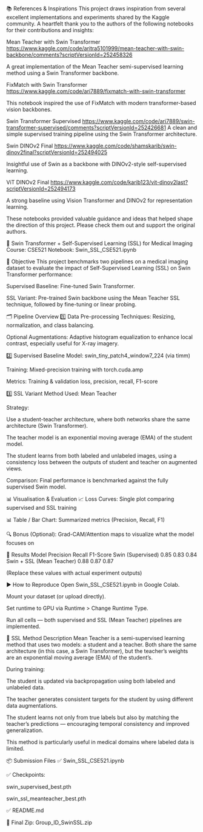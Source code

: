 📚 References & Inspirations
This project draws inspiration from several excellent implementations and experiments shared by the Kaggle community. A heartfelt thank you to the authors of the following notebooks for their contributions and insights:

Mean Teacher with Swin Transformer
https://www.kaggle.com/code/aritra5101999/mean-teacher-with-swin-backbone/comments?scriptVersionId=252458326

A great implementation of the Mean Teacher semi-supervised learning method using a Swin Transformer backbone.

FixMatch with Swin Transformer
https://www.kaggle.com/code/ari7889/fixmatch-with-swin-transformer

This notebook inspired the use of FixMatch with modern transformer-based vision backbones.

Swin Transformer Supervised
https://www.kaggle.com/code/ari7889/swin-transformer-supervised/comments?scriptVersionId=252426681
A clean and simple supervised training pipeline using the Swin Transformer architecture.

Swin DINOv2 Final
https://www.kaggle.com/code/shamskarib/swin-dinov2final?scriptVersionId=252494025


Insightful use of Swin as a backbone with DINOv2-style self-supervised learning.

ViT DINOv2 Final
https://www.kaggle.com/code/karib123/vit-dinov2last?scriptVersionId=252494173

A strong baseline using Vision Transformer and DINOv2 for representation learning.

These notebooks provided valuable guidance and ideas that helped shape the direction of this project. Please check them out and support the original authors.

🧠 Swin Transformer + Self-Supervised Learning (SSL) for Medical Imaging
Course: CSE521
Notebook: Swin_SSL_CSE521.ipynb

📌 Objective
This project benchmarks two pipelines on a medical imaging dataset to evaluate the impact of Self-Supervised Learning (SSL) on Swin Transformer performance:

Supervised Baseline: Fine-tuned Swin Transformer.

SSL Variant: Pre-trained Swin backbone using the Mean Teacher SSL technique, followed by fine-tuning or linear probing.

🗂️ Pipeline Overview
1️⃣ Data Pre-processing
Techniques: Resizing, normalization, and class balancing.

Optional Augmentations: Adaptive histogram equalization to enhance local contrast, especially useful for X-ray imagery.

2️⃣ Supervised Baseline
Model: swin_tiny_patch4_window7_224 (via timm)

Training: Mixed-precision training with torch.cuda.amp

Metrics: Training & validation loss, precision, recall, F1-score

3️⃣ SSL Variant
Method Used: Mean Teacher

Strategy:

Use a student-teacher architecture, where both networks share the same architecture (Swin Transformer).

The teacher model is an exponential moving average (EMA) of the student model.

The student learns from both labeled and unlabeled images, using a consistency loss between the outputs of student and teacher on augmented views.

Comparison: Final performance is benchmarked against the fully supervised Swin model.

📊 Visualisation & Evaluation
📈 Loss Curves: Single plot comparing supervised and SSL training

📊 Table / Bar Chart: Summarized metrics (Precision, Recall, F1)

🔍 Bonus (Optional): Grad-CAM/Attention maps to visualize what the model focuses on

🧪 Results
Model	Precision	Recall	F1-Score
Swin (Supervised)	0.85	0.83	0.84
Swin + SSL (Mean Teacher)	0.88	0.87	0.87

(Replace these values with actual experiment outputs)

▶️ How to Reproduce
Open Swin_SSL_CSE521.ipynb in Google Colab.

Mount your dataset (or upload directly).

Set runtime to GPU via Runtime > Change Runtime Type.

Run all cells — both supervised and SSL (Mean Teacher) pipelines are implemented.

🧠 SSL Method Description
Mean Teacher is a semi-supervised learning method that uses two models: a student and a teacher. Both share the same architecture (in this case, a Swin Transformer), but the teacher’s weights are an exponential moving average (EMA) of the student’s.

During training:

The student is updated via backpropagation using both labeled and unlabeled data.

The teacher generates consistent targets for the student by using different data augmentations.

The student learns not only from true labels but also by matching the teacher’s predictions — encouraging temporal consistency and improved generalization.

This method is particularly useful in medical domains where labeled data is limited.

📦 Submission Files
✅ Swin_SSL_CSE521.ipynb

✅ Checkpoints:

swin_supervised_best.pth

swin_ssl_meanteacher_best.pth

✅ README.md

📁 Final Zip: Group_ID_SwinSSL.zip
